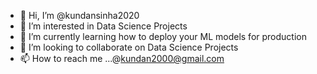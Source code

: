 - 👋 Hi, I’m @kundansinha2020
- 👀 I’m interested in Data Science Projects
- 🌱 I’m currently learning how to deploy your ML models for production
- 💞️ I’m looking to collaborate on Data Science Projects
- 📫 How to reach me ...@kundan2000@gmail.com

<!---
kundansinha2020/kundansinha2020 is a ✨ special ✨ repository because its `README.md` (this file) appears on your GitHub profile.
You can click the Preview link to take a look at your changes.
--->
